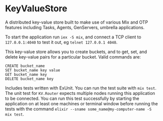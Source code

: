 # KeyValueStore

A distributed key-value store built to make use of various Mix and OTP features
including Tasks, Agents, GenServers, umbrella applications.

To start the application run `iex -S mix`, and connect a TCP client to
`127.0.0.1:4040` to test it out, eg `telnet 127.0.0.1 4040`.

This key-value store allows you to create buckets, and to get, set, and delete
key-value pairs for a particular bucket. Valid commands are:
```
CREATE bucket_name
SET bucket_name key value
GET bucket_name key
DELETE bucket_name key
```

Includes tests written with ExUnit. You can run the test suite with `mix test`.
The unit test for `KV.Router` expects multiple nodes running this application
to be connected. You can run this test successfully by starting the application
on at least one machines or terminal window before running the tests with the 
command `elixir --sname some_name@my-computer-name -S mix test`.
 
